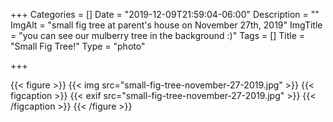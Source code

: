 +++
Categories = []
Date = "2019-12-09T21:59:04-06:00"
Description = ""
ImgAlt = "small fig tree at parent's house on November 27th, 2019"
ImgTitle = "you can see our mulberry tree in the background :)"
Tags = []
Title = "Small Fig Tree!"
Type = "photo"

+++

{{< figure >}}
{{< img src="small-fig-tree-november-27-2019.jpg" >}}
{{< figcaption >}}
{{< exif src="small-fig-tree-november-27-2019.jpg" >}}
{{< /figcaption >}}
{{< /figure >}}
